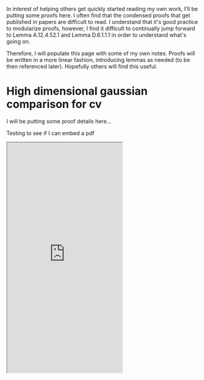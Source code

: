 <script src="https://polyfill.io/v3/polyfill.min.js?features=es6"></script>
<script id="MathJax-script" async src="https://cdn.jsdelivr.net/npm/mathjax@3/es5/tex-mml-chtml.js"></script>
<script>MathJax = {tex: {inlineMath: [["$", "$"]]}}</script>

In interest of helping others get quickly started reading my own work, I'll be putting some proofs here. I often find that the condensed proofs that get published in papers are difficult to read. I understand that it's good practice to modularize proofs, however, I find it difficult to continually jump forward to Lemma A.12.4.52.1 and Lemma D.6.1.1.1 in order to understand what's going on. 

Therefore, I will populate this page with some of my own notes. Proofs will be written in a more linear fashion, introducing lemmas as needed (to be then referenced later). Hopefully others will find this useful. 

# High dimensional gaussian comparison for cv

I will be putting some proof details here...

Testing to see if I can embed a pdf
<html>
<head>
    <title>Embedded Overleaf Document</title>
    <link rel="stylesheet" href="../assets/css/styles.css"> <!-- Link to your CSS file -->
</head>
<body>
    <iframe src="https://nkissel.github.io/pdfs/2211.04958.pdf" class="responsive-iframe" height="600px"></iframe>
</body>
</html>
